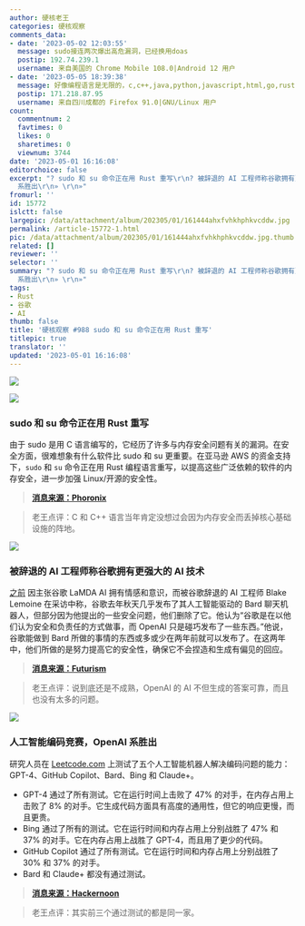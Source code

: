 ```yaml
---
author: 硬核老王
categories: 硬核观察
comments_data:
- date: '2023-05-02 12:03:55'
  message: sudo接连两次爆出高危漏洞，已经换用doas
  postip: 192.74.239.1
  username: 来自美国的 Chrome Mobile 108.0|Android 12 用户
- date: '2023-05-05 18:39:38'
  message: 好像编程语言是无限的，c,c++,java,python,javascript,html,go,rust,php,fortran,perl......信息技术迭代太快，信息更新太快，一个组织比个人更适合在信息技术领域生存
  postip: 171.218.87.95
  username: 来自四川成都的 Firefox 91.0|GNU/Linux 用户
count:
  commentnum: 2
  favtimes: 0
  likes: 0
  sharetimes: 0
  viewnum: 3744
date: '2023-05-01 16:16:08'
editorchoice: false
excerpt: "? sudo 和 su 命令正在用 Rust 重写\r\n? 被辞退的 AI 工程师称谷歌拥有更强大的 AI 技术\r\n? 人工智能编码竞赛，OpenAI
  系胜出\r\n» \r\n»"
fromurl: ''
id: 15772
islctt: false
largepic: /data/attachment/album/202305/01/161444ahxfvhkhphkvcddw.jpg
permalink: /article-15772-1.html
pic: /data/attachment/album/202305/01/161444ahxfvhkhphkvcddw.jpg.thumb.jpg
related: []
reviewer: ''
selector: ''
summary: "? sudo 和 su 命令正在用 Rust 重写\r\n? 被辞退的 AI 工程师称谷歌拥有更强大的 AI 技术\r\n? 人工智能编码竞赛，OpenAI
  系胜出\r\n» \r\n»"
tags:
- Rust
- 谷歌
- AI
thumb: false
title: '硬核观察 #988 sudo 和 su 命令正在用 Rust 重写'
titlepic: true
translator: ''
updated: '2023-05-01 16:16:08'
---
```


![](/data/attachment/album/202305/01/161444ahxfvhkhphkvcddw.jpg)


![](/data/attachment/album/202305/01/161454dnbd2sdg1f1hznf5.jpg)


### sudo 和 su 命令正在用 Rust 重写


由于 sudo 是用 C 语言编写的，它经历了许多与内存安全问题有关的漏洞。在安全方面，很难想象有什么软件比 sudo 和 su 更重要。在亚马逊 AWS 的资金支持下，`sudo` 和 `su` 命令正在用 Rust 编程语言重写，以提高这些广泛依赖的软件的内存安全，进一步加强 Linux/开源的安全性。



> 
> **[消息来源：Phoronix](https://www.phoronix.com/news/sudo-su-rewrite-rust)**
> 
> 
> 



> 
> 老王点评：C 和 C++ 语言当年肯定没想过会因为内存安全而丢掉核心基础设施的阵地。
> 
> 
> 


![](/data/attachment/album/202305/01/161507c1v20e5bs7rsrtvx.jpg)


### 被辞退的 AI 工程师称谷歌拥有更强大的 AI 技术


[之前](/article-14705-1.html) 因主张谷歌 LaMDA AI 拥有情感和意识，而被谷歌辞退的 AI 工程师 Blake Lemoine 在采访中称，谷歌去年秋天几乎发布了其人工智能驱动的 Bard 聊天机器人，但部分因为他提出的一些安全问题，他们删除了它。他认为“谷歌是在以他们认为安全和负责任的方式做事，而 OpenAI 只是碰巧发布了一些东西。”他说，谷歌能做到 Bard 所做的事情的东西或多或少在两年前就可以发布了。在这两年中，他们所做的是努力提高它的安全性，确保它不会捏造和生成有偏见的回应。



> 
> **[消息来源：Futurism](https://futurism.com/blake-lemoine-google-interview)**
> 
> 
> 



> 
> 老王点评：说到底还是不成熟，OpenAI 的 AI 不但生成的答案可靠，而且也没有太多的问题。
> 
> 
> 


![](/data/attachment/album/202305/01/161522tpaygiy0ysrvr8pi.jpg)


### 人工智能编码竞赛，OpenAI 系胜出


研究人员在 [Leetcode.com](http://leetcode.com/) 上测试了五个人工智能机器人解决编码问题的能力：GPT-4、GitHub Copilot、Bard、Bing 和 Claude+。


* GPT-4 通过了所有测试。它在运行时间上击败了 47% 的对手，在内存占用上击败了 8% 的对手。它生成代码方面具有高度的通用性，但它的响应更慢，而且更贵。
* Bing 通过了所有的测试。它在运行时间和内存占用上分别战胜了 47% 和 37% 的对手。它在内存占用上战胜了 GPT-4，而且用了更少的代码。
* GitHub Copilot 通过了所有测试。它在运行时间和内存占用上分别战胜了 30% 和 37% 的对手。
* Bard 和 Claude+ 都没有通过测试。



> 
> **[消息来源：Hackernoon](https://hackernoon.com/how-ai-bots-code-comparing-bing-claude-co-pilot-gpt-4-and-bard)**
> 
> 
> 



> 
> 老王点评：其实前三个通过测试的都是同一家。
> 
> 
>